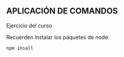 ## APLICACIÓN DE COMANDOS

Ejercicio del curso


Recuerden instalar los paquetes de node:

```
npm insall
```
